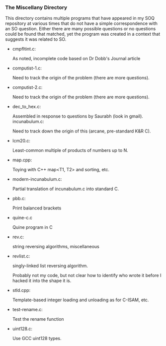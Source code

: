 ### The Miscellany Directory

This directory contains multiple programs that have appeared in my SOQ
repository at various times that do not have a simple correspondence
with an SO question.  Either there are many possible questions or no
questions could be found that matched, yet the program was created in a
context that suggests it was related to SO.

* cmpfltint.c:

  As noted, incomplete code based on Dr Dobb's Journal article

* computist-1.c:

  Need to track the origin of the problem (there are more questions).

* computist-2.c:

  Need to track the origin of the problem (there are more questions).

* dec_to_hex.c:

  Assembled in response to questions by Saurabh (look in gmail).
incunabulum.c:

  Need to track down the origin of this (arcane, pre-standard K&R C).

* lcm20.c:

  Least-common multiple of products of numbers up to N.

* map.cpp:

  Toying with C++ map<T1, T2> and sorting, etc.

* modern-incunabulum.c:

  Partial translation of incunabulum.c into standard C.

* pbb.c:

  Print balanced brackets

* quine-c.c

  Quine program in C

* rev.c:

  string reversing algorithms, miscellaneous

* revlist.c:

  singly-linked list reversing algorithm.

  Probably not my code, but not clear how to identify who wrote it
  before I hacked it into the shape it is.

* stld.cpp:

  Template-based integer loading and unloading as for C-ISAM, etc.

* test-rename.c:

  Test the rename function

* uint128.c:

  Use GCC uint128 types.
